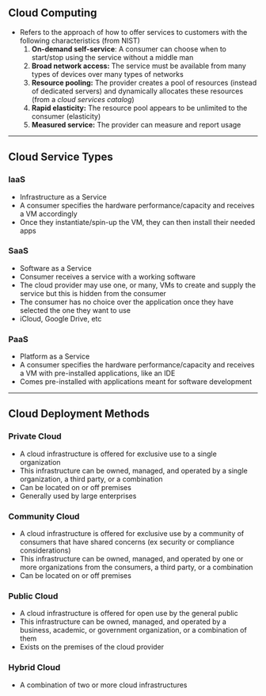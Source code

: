 ## Cloud Computing
- Refers to the approach of how to offer services to customers with the following characteristics (from NIST)
    1. **On-demand self-service**: A consumer can choose when to start/stop using the service without a middle man
    2. **Broad network access:** The service must be available from many types of devices over many types of networks
    3. **Resource pooling:** The provider creates a pool of resources (instead of dedicated servers) and dynamically allocates these resources (from a _cloud services catalog_)
    4. **Rapid elasticity:** The resource pool appears to be unlimited to the consumer (elasticity)
    5. **Measured service:** The provider can measure and report usage
---
## Cloud Service Types
### IaaS
- Infrastructure as a Service
- A consumer specifies the hardware performance/capacity and receives a VM accordingly
- Once they instantiate/spin-up the VM, they can then install their needed apps
### SaaS
- Software as a Service
- Consumer receives a service with a working software
- The cloud provider may use one, or many, VMs to create and supply the service but this is hidden from the consumer
- The consumer has no choice over the application once they have selected the one they want to use
- iCloud, Google Drive, etc
### PaaS
- Platform as a Service
- A consumer specifies the hardware performance/capacity and receives a VM with pre-installed applications, like an IDE
- Comes pre-installed with applications meant for software development
---
## Cloud Deployment Methods
### Private Cloud
- A cloud infrastructure is offered for exclusive use to a single organization
- This infrastructure can be owned, managed, and operated by a single organization, a third party, or a combination
- Can be located on or off premises
- Generally used by large enterprises
### Community Cloud
- A cloud infrastructure is offered for exclusive use by a community of consumers that have shared concerns (ex security or compliance considerations)
- This infrastructure can be owned, managed, and operated by one or more organizations from the consumers, a third party, or a combination
- Can be located on or off premises
### Public Cloud
- A cloud infrastructure is offered for open use by the general public
- This infrastructure can be owned, managed, and operated by a business, academic, or government organization, or a combination of them
- Exists on the premises of the cloud provider
### Hybrid Cloud
- A combination of two or more cloud infrastructures
